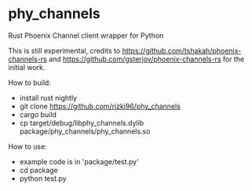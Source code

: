 # phy_channels
Rust Phoenix Channel client wrapper for Python

This is still experimental, credits to https://github.com/tshakah/phoenix-channels-rs and https://github.com/gsterjov/phoenix-channels-rs for the initial work.

How to build:
* install rust nightly
* git clone https://github.com/rizki96/phy_channels
* cargo build
* cp target/debug/libphy_channels.dylib package/phy_channels/phy_channels.so

How to use:
* example code is in 'package/test.py'
* cd package
* python test.py
